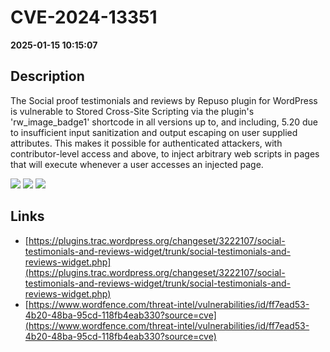 # CVE-2024-13351

**2025-01-15 10:15:07**

## Description
The Social proof testimonials and reviews by Repuso plugin for WordPress is vulnerable to Stored Cross-Site Scripting via the plugin's 'rw_image_badge1' shortcode in all versions up to, and including, 5.20 due to insufficient input sanitization and output escaping on user supplied attributes. This makes it possible for authenticated attackers, with contributor-level access and above, to inject arbitrary web scripts in pages that will execute whenever a user accesses an injected page.

![](https://img.shields.io/static/v1?label=Score&message=7.2&color=red)
![](https://img.shields.io/static/v1?label=Severity&message=HIGH&color=red)
![](https://img.shields.io/static/v1?label=CWE&message=XSS&color=green)

## Links
- [https://plugins.trac.wordpress.org/changeset/3222107/social-testimonials-and-reviews-widget/trunk/social-testimonials-and-reviews-widget.php](https://plugins.trac.wordpress.org/changeset/3222107/social-testimonials-and-reviews-widget/trunk/social-testimonials-and-reviews-widget.php)
- [https://www.wordfence.com/threat-intel/vulnerabilities/id/ff7ead53-4b20-48ba-95cd-118fb4eab330?source=cve](https://www.wordfence.com/threat-intel/vulnerabilities/id/ff7ead53-4b20-48ba-95cd-118fb4eab330?source=cve)
